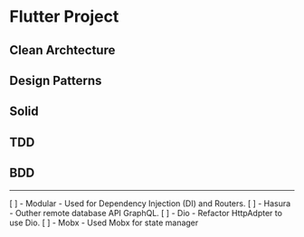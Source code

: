 # Flutter Project

## Clean Archtecture
## Design Patterns
## Solid
## TDD
## BDD

---
[ ] - Modular - Used for Dependency Injection (DI) and Routers.
[ ] - Hasura - Outher remote database API GraphQL.
[ ] - Dio - Refactor HttpAdpter to use Dio.
[ ] - Mobx - Used Mobx for state manager 
